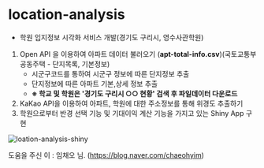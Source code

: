 # location-analysis
- 학원 입지정보 시각화 서비스 개발(경기도 구리시, 영수사관학원)

1. Open API 을 이용하여 아파트 데이터 불러오기 (**apt-total-info.csv**)(국토교통부 공동주택 - 단지목록, 기본정보)
   - 시군구코드를 통하여 시군구 정보에 따른 단지정보 추출
   - 단지정보에 따른 아파트 기본,상세 정보 추출
   - **※ 학교 및 학원은 '경기도 구리시 ○○ 현황' 검색 후 파일데이터 다운로드**
1. KaKao API을 이용하여 아파트, 학원에 대한 주소정보를 통해 위경도 추출하기
1. 학원으로부터 반경 선택 기능 및 기대이익 계산 기능을 가지고 있는 Shiny App 구현 

![loation-analysis-shiny](https://user-images.githubusercontent.com/79900437/185560053-1d7a1e41-d237-4b98-bf9f-11c0749d4d24.gif)

도움을 주신 이 : 임채오 님. (https://blog.naver.com/chaeohyim)

